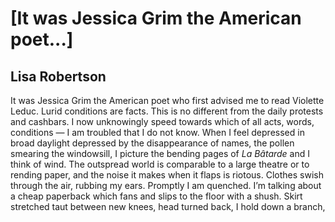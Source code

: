 # [It was Jessica Grim the American poet...]
## Lisa Robertson
It was Jessica Grim the American poet
who first advised me to read Violette Leduc.
Lurid conditions are facts. This is no different
from the daily protests and cashbars.
I now unknowingly speed towards
which of all acts, words, conditions —
I am troubled that I do not know.
When I feel depressed in broad daylight
depressed by the disappearance of names, the pollen
smearing the windowsill, I picture
the bending pages of _La Bâtarde_
and I think of wind. The outspread world is
comparable to a large theatre
or to rending paper, and the noise it makes when it flaps
is riotous. Clothes swish through the air, rubbing
my ears. Promptly I am quenched. I’m talking
about a cheap paperback which fans and
slips to the floor with a shush. Skirt stretched
taut between new knees, head turned back, I
hold down a branch,
